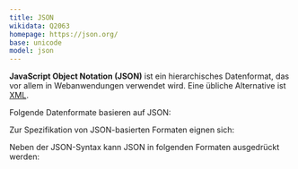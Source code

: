 ```yaml
---
title: JSON
wikidata: Q2063
homepage: https://json.org/
base: unicode
model: json
---
```


**JavaScript Object Notation (JSON)** ist ein hierarchisches Datenformat, das
vor allem in Webanwendungen verwendet wird. Eine übliche Alternative ist
[XML](xml).

Folgende Datenformate basieren auf JSON:

<codelist base="json"/>

Zur Spezifikation von JSON-basierten Formaten eignen sich:

<schemalist for="json"/>

Neben der JSON-Syntax kann JSON in folgenden Formaten ausgedrückt werden:

<codelist model="json"/>
